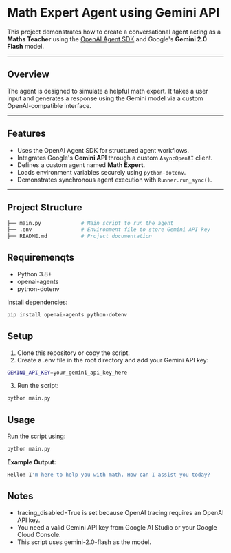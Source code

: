 # Math Expert Agent using Gemini API

This project demonstrates how to create a conversational agent acting as a **Maths Teacher** using the [OpenAI Agent SDK](https://github.com/openai/agent-sdk) and Google's **Gemini 2.0 Flash** model.

---

## Overview

The agent is designed to simulate a helpful math expert. It takes a user input and generates a response using the Gemini model via a custom OpenAI-compatible interface.

---

## Features

- Uses the OpenAI Agent SDK for structured agent workflows.
- Integrates Google's **Gemini API** through a custom `AsyncOpenAI` client.
- Defines a custom agent named **Math Expert**.
- Loads environment variables securely using `python-dotenv`.
- Demonstrates synchronous agent execution with `Runner.run_sync()`.

---

## Project Structure

```bash
├── main.py             # Main script to run the agent
├── .env                # Environment file to store Gemini API key
├── README.md           # Project documentation
```

## Requiremenqts

- Python 3.8+
- openai-agents
- python-dotenv

Install dependencies:
```bash
pip install openai-agents python-dotenv
```

## Setup

1. Clone this repository or copy the script.
2. Create a .env file in the root directory and add your Gemini API key:
```bash
GEMINI_API_KEY=your_gemini_api_key_here
```
3. Run the script:
```bash
python main.py
```

<!-- ## How It Works

1. Loads the Gemini API key from .env.
2. Sets up a custom AsyncOpenAI client to connect with Gemini.
3. Wraps it into a model (OpenAIChatCompletionsModel).
4. Uses RunConfig to define execution behavior.
5. Creates an Agent named Frontend Expert.
6. Sends a test message and prints the response. -->
 

## Usage

Run the script using:
```bash
python main.py
```

**Example Output:**
```bash
Hello! I'm here to help you with math. How can I assist you today?
```

## Notes

- tracing_disabled=True is set because OpenAI tracing requires an OpenAI API key.
- You need a valid Gemini API key from Google AI Studio or your Google Cloud Console.
- This script uses gemini-2.0-flash as the model.

